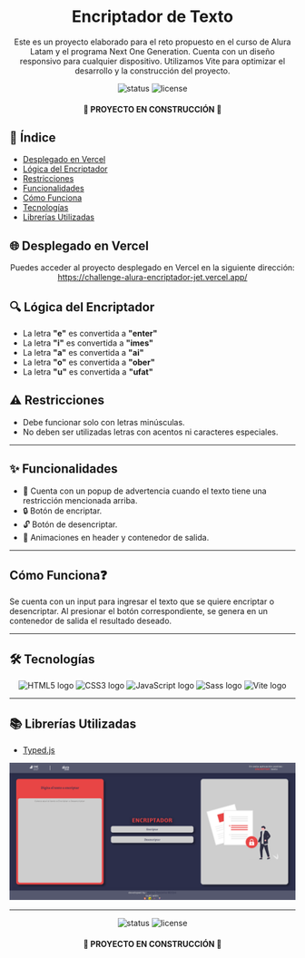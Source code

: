 <h1 align="center">Encriptador de Texto</h1>

<p align="center">
  Este es un proyecto elaborado para el reto propuesto en el curso de Alura Latam y el programa Next One Generation. Cuenta con un diseño responsivo para cualquier dispositivo. Utilizamos Vite para optimizar el desarrollo y la construcción del proyecto.
</p>

<p align="center">
  <img src="https://img.shields.io/badge/status-en%20desarrollo-yellow" alt="status"/>
  <img src="https://img.shields.io/badge/license-MIT-blue" alt="license"/>
</p>

<h4 align="center">
👷 PROYECTO EN CONSTRUCCIÓN 👷
</h4>

## 📑 Índice
- [Desplegado en Vercel](#-desplegado-en-vercel)
- [Lógica del Encriptador](#-lógica-del-encriptador)
- [Restricciones](#️-restricciones)
- [Funcionalidades](#-funcionalidades)
- [Cómo Funciona](#-cómo-funciona)
- [Tecnologías](#-tecnologías)
- [Librerías Utilizadas](#-librerías-utilizadas)


## 🌐 Desplegado en Vercel
<p align="center">
  Puedes acceder al proyecto desplegado en Vercel en la siguiente dirección: <br>
  <a href="https://challenge-alura-encriptador-jet.vercel.app/">https://challenge-alura-encriptador-jet.vercel.app/</a>
</p>

## 🔍 Lógica del Encriptador
- La letra **"e"** es convertida a **"enter"**
- La letra **"i"** es convertida a **"imes"**
- La letra **"a"** es convertida a **"ai"**
- La letra **"o"** es convertida a **"ober"**
- La letra **"u"** es convertida a **"ufat"**

## ⚠️ Restricciones
- Debe funcionar solo con letras minúsculas.
- No deben ser utilizadas letras con acentos ni caracteres especiales.

---

## ✨ Funcionalidades
- 📌 Cuenta con un popup de advertencia cuando el texto tiene una restricción mencionada arriba.
- 🔒 Botón de encriptar.
- 🔓 Botón de desencriptar.
- 🎨 Animaciones en header y contenedor de salida.

---

## Cómo Funciona❓ 
Se cuenta con un input para ingresar el texto que se quiere encriptar o desencriptar. Al presionar el botón correspondiente, se genera en un contenedor de salida el resultado deseado.

---

## 🛠️ Tecnologías
<p align="center">
  <img src="https://cdn.jsdelivr.net/gh/devicons/devicon/icons/html5/html5-original.svg" height="40" alt="HTML5 logo"/>
  <img src="https://cdn.jsdelivr.net/gh/devicons/devicon/icons/css3/css3-original.svg" height="40" alt="CSS3 logo"/>
  <img src="https://cdn.jsdelivr.net/gh/devicons/devicon/icons/javascript/javascript-original.svg" height="40" alt="JavaScript logo"/>
  <img src="https://cdn.jsdelivr.net/gh/devicons/devicon/icons/sass/sass-original.svg" height="40" alt="Sass logo"/>
  <img src="https://vitejs.dev/logo.svg" height="40" alt="Vite logo"/>
</p>

---

## 📚 Librerías Utilizadas
- [Typed.js](https://github.com/mattboldt/typed.js/)

![Descripción de la imagen](md/image.png)

---


<p align="center">
  <img src="https://img.shields.io/badge/status-en%20desarrollo-yellow" alt="status"/>
  <img src="https://img.shields.io/badge/license-MIT-blue" alt="license"/>
</p>
<h4 align="center">
👷 PROYECTO EN CONSTRUCCIÓN 👷
</h4>